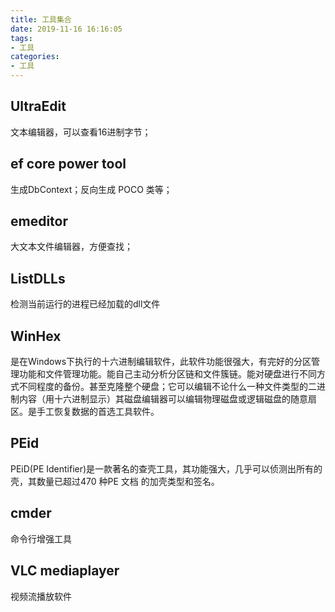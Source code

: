 ```yaml
---
title: 工具集合
date: 2019-11-16 16:16:05
tags:
- 工具
categories: 
- 工具
---
```


## UltraEdit

文本编辑器，可以查看16进制字节；

## ef core power tool

生成DbContext；反向生成 POCO 类等；

## emeditor

大文本文件编辑器，方便查找；

## ListDLLs

检测当前运行的进程已经加载的dll文件

## WinHex

是在Windows下执行的十六进制编辑软件，此软件功能很强大，有完好的分区管理功能和文件管理功能。能自己主动分析分区链和文件簇链。能对硬盘进行不同方式不同程度的备份。甚至克隆整个硬盘；它可以编辑不论什么一种文件类型的二进制内容（用十六进制显示）其磁盘编辑器可以编辑物理磁盘或逻辑磁盘的随意扇区。是手工恢复数据的首选工具软件。

## PEid

PEiD(PE Identifier)是一款著名的查壳工具，其功能强大，几乎可以侦测出所有的壳，其数量已超过470 种PE 文档 的加壳类型和签名。

## cmder

命令行增强工具

## VLC mediaplayer

视频流播放软件

